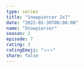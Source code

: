 ```yaml
--- 
type: series 
title: "Snowpiercer 2x7" 
date: "2022-01-30T00:00:00" 
name: "Snowpiercer" 
season: 2 
episode: 7 
rating: 3 
ratingEmoji: "⭐️⭐️⭐️" 
share: false 
---
```

